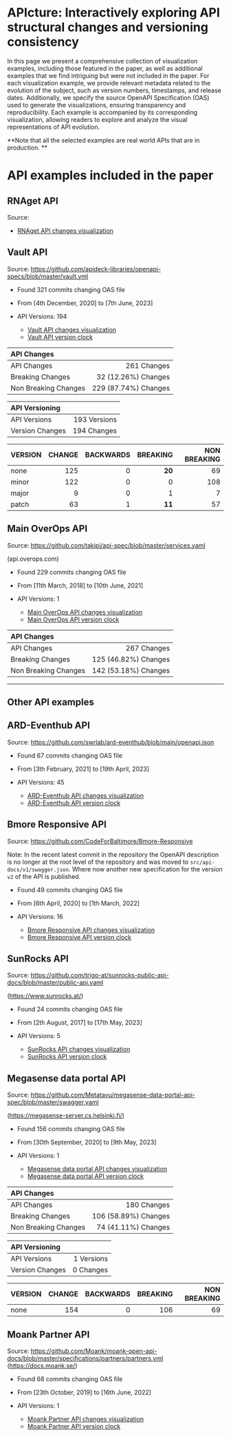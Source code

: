 
# APIcture: Interactively exploring API structural changes and versioning consistency
In this page we present a comprehensive collection of visualization examples, including those featured in the paper, as well as additional examples that we find intriguing but were not included in the paper. For each visualization example, we provide relevant metadata related to the evolution of the subject, such as version numbers, timestamps, and release dates. Additionally, we specify the source OpenAPI Specification (OAS) used to generate the visualizations, ensuring transparency and reproducibility. Each example is accompanied by its corresponding visualization, allowing readers to explore and analyze the visual representations of API evolution. 

**Note that all the selected examples are real world APIs that are in production. **

# API examples included in the paper

## RNAget API
Source: 
- [RNAget API changes visualization](https://souhailas.github.io/VISSOFT2023/changes-visualization-%20RNAget%20API.html)
  


## Vault API
Source: https://github.com/apideck-libraries/openapi-specs/blob/master/vault.yml

* Found 321 commits changing OAS file
* From [4th December, 2020] to [7th June, 2023]
* API Versions: 194

    * [Vault API changes visualization](https://souhailas.github.io/VISSOFT2023/changes-visualization-vault-api.html)
    * [Vault API version clock](https://souhailas.github.io/VISSOFT2023/versions-clock-vault-api.html)

|API Changes |    	| 
|:---	|---:	|
|API Changes  |        261 Changes|         
|Breaking Changes|     32 (12.26%)  Changes |
|Non Breaking Changes |229 (87.74%)  Changes|

|API Versioning||
|:---	|---:	|
API Versions   | 193 Versions|
Version Changes |194 Changes|


VERSION| CHANGE | BACKWARDS |BREAKING| NON BREAKING
|:---  |---:	|---:	    |---:	 |---:	       
none   |  125   |  0        | **20** |  69          
minor  |  122   |  0        | 0      |  108         
major  |  9     |  0        | 1      |  7           
patch  |  63    |  1        | **11** |  57  


## Main OverOps API
Source: https://github.com/takipi/api-spec/blob/master/services.yaml

(api.overops.com)

* Found 229 commits changing OAS file
* From [11th March, 2018] to [10th June, 2021]
* API Versions: 1

    * [Main OverOps API changes visualization](https://souhailas.github.io/VISSOFT2023/changes-visualization-overops-api.html)
    * [Main OverOps API version clock](https://souhailas.github.io/VISSOFT2023/versions-clock-overops-api.html)


|API Changes |    	| 
|:---	|---:	|
|API Changes | 267 Changes     	| 
|Breaking Changes    | 125 (46.82%)  Changes
|Non Breaking Changes| 142 (53.18%)  Changes




---

## Other API examples 
## ARD-Eventhub API
Source: https://github.com/swrlab/ard-eventhub/blob/main/openapi.json
* Found 67 commits changing OAS file
* From [3th February, 2021] to [19th April, 2023]
* API Versions: 45
  
  * [ARD-Eventhub API changes visualization](https://souhailas.github.io/VISSOFT2023/changes-visualization-ARD-Eventhub-api.html)
  * [ARD-Eventhub API version clock](https://souhailas.github.io/VISSOFT2023/versions-clock-ARD-Eventhub-api.html)

## Bmore Responsive API
Source: https://github.com/CodeForBaltimore/Bmore-Responsive

Note: In the recent latest commit in the repository the OpenAPI description is no longer at the root level of the repository and was moved to `src/api-docs/v1/swagger.json`. Where now another new specification for the version `v2` of the API is published. 

* Found 49 commits changing OAS file
* From [6th April, 2020] to [1th March, 2022]
* API Versions: 16
  
  * [Bmore Responsive API changes visualization](https://souhailas.github.io/VISSOFT2023/changes-visualization-bemoreresponsive-api.html)
  * [Bmore Responsive API version clock](https://souhailas.github.io/VISSOFT2023/versions-clock-bemoreresponsive-api.html)

## SunRocks API
Source: https://github.com/trigo-at/sunrocks-public-api-docs/blob/master/public-api.yaml

(https://www.sunrocks.at/)

* Found 24 commits changing OAS file
* From [2th August, 2017] to [17th May, 2023]
* API Versions: 5

  * [SunRocks API changes visualization](https://souhailas.github.io/VISSOFT2023/changes-visualization-sunrocks-api.html)
  * [SunRocks API version clock](https://souhailas.github.io/VISSOFT2023/versions-clock-sunrocks-api.html)



## Megasense data portal API

Source: https://github.com/Metatavu/megasense-data-portal-api-spec/blob/master/swagger.yaml

(https://megasense-server.cs.helsinki.fi/)

* Found 156 commits changing OAS file
* From [30th September, 2020] to [9th May, 2023]
* API Versions: 1

    * [Megasense data portal API changes visualization](https://souhailas.github.io/VISSOFT2023/changes-visualization-megasense-api.html)
    * [Megasense data portal API version clock](https://souhailas.github.io/VISSOFT2023/versions-clock-megesense-api.html)


|API Changes |    	| 
:---      | ---:
API Changes  |        180 Changes  
Breaking Changes    | 106 (58.89%)  Changes
Non Breaking Changes| 74 (41.11%)  Changes

API Versioning | |
 :---     | ---:
API Versions   | 1 Versions
Version Changes | 0 Changes 

VERSION | CHANGE | BACKWARDS| BREAKING| NON BREAKING
:---      | ---: | ---: | ---: | ---:
none      |     154  |   0     |    106   |   69    


## Moank Partner API

Source: https://github.com/Moank/moank-open-api-docs/blob/master/specifications/partners/partners.yml
(https://docs.moank.se/)

* Found 68 commits changing OAS file
* From [23th October, 2019] to [16th June, 2022]
* API Versions: 1

    * [Moank Partner API changes visualization](https://souhailas.github.io/VISSOFT2023/changes-visualization-moank-partner-api.html)
    * [Moank Partner API version clock](https://souhailas.github.io/VISSOFT2023/versions-clock-moank-partner-api.html)


  

